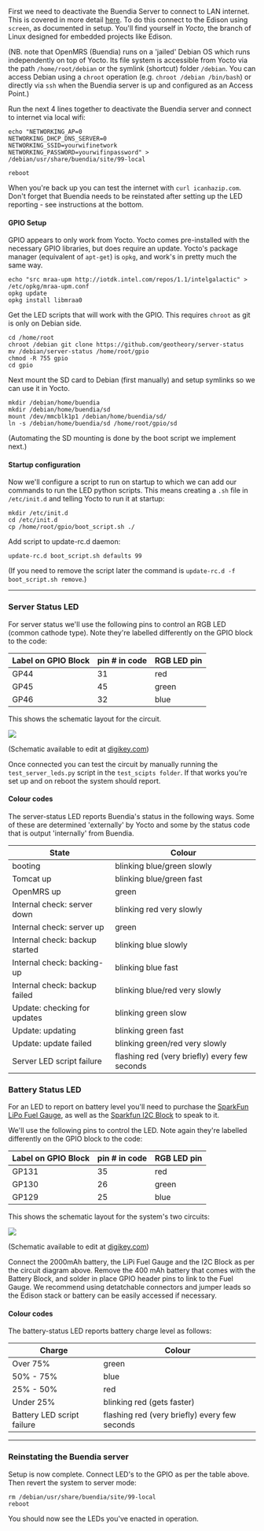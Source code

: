 First we need to deactivate the Buendia Server to connect to LAN internet.  This is covered in more detail [here](https://github.com/projectbuendia/buendia/wiki/Setting-up-an-Edison).  To do this connect to the Edison using `screen`, as documented in setup.  You'll find yourself in _Yocto_, the branch of Linux designed for embedded projects like Edison.

(NB. note that OpenMRS (Buendia) runs on a 'jailed' Debian OS which runs independently on top of Yocto. Its file system is accessible from Yocto via the path `/home/root/debian` or the symlink (shortcut) folder `/debian`.  You can access Debian using a `chroot` operation (e.g. `chroot /debian /bin/bash`) or directly via `ssh` when the Buendia server is up and configured as an Access Point.)

Run the next 4 lines together to deactivate the Buendia server and connect to internet via local wifi:

    echo "NETWORKING_AP=0
    NETWORKING_DHCP_DNS_SERVER=0
    NETWORKING_SSID=yourwifinetwork
    NETWORKING_PASSWORD=yourwifinpassword" > /debian/usr/share/buendia/site/99-local
    
    reboot

When you're back up you can test the internet with `curl icanhazip.com`.  Don't forget that Buendia needs to be reinstated after setting up the LED reporting - see instructions at the bottom.


#### GPIO Setup

GPIO appears to only work from Yocto.  Yocto comes pre-installed with the necessary GPIO libraries, but does require an update.  Yocto's package manager (equivalent of `apt-get`) is `opkg`, and work's in pretty much the same way.

    echo "src mraa-upm http://iotdk.intel.com/repos/1.1/intelgalactic" > /etc/opkg/mraa-upm.conf
    opkg update
    opkg install libmraa0

Get the LED scripts that will work with the GPIO.  This requires `chroot` as git is only on Debian side.

    cd /home/root
    chroot /debian git clone https://github.com/geotheory/server-status
    mv /debian/server-status /home/root/gpio
    chmod -R 755 gpio
    cd gpio

Next mount the SD card to Debian (first manually) and setup symlinks so we can use it in Yocto.

    mkdir /debian/home/buendia
    mkdir /debian/home/buendia/sd
    mount /dev/mmcblk1p1 /debian/home/buendia/sd/
    ln -s /debian/home/buendia/sd /home/root/gpio/sd

(Automating the SD mounting is done by the boot script we implement next.)


#### Startup configuration

Now we'll configure a script to run on startup to which we can add our commands to run the LED python scripts.  This means creating a `.sh` file in `/etc/init.d` and telling Yocto to run it at startup:

    mkdir /etc/init.d
    cd /etc/init.d
    cp /home/root/gpio/boot_script.sh ./

Add script to update-rc.d daemon:

    update-rc.d boot_script.sh defaults 99

(If you need to remove the script later the command is `update-rc.d -f boot_script.sh remove`.)

--------------------------


### Server Status LED

For server status we'll use the following pins to control an RGB LED (common cathode type). Note they're labelled differently on the GPIO block to the code:

| Label on GPIO Block  | pin # in code | RGB LED pin |
| ------------- | ------------- | ------------- |
| GP44  | 31  | red |
| GP45  | 45  | green |
| GP46  | 32  | blue |


This shows the schematic layout for the circuit.

![](https://cdn.rawgit.com/geotheory/server-status/master/setup/img/Buendia-server.svg)

(Schematic available to edit at [digikey.com](https://www.digikey.com/schemeit/#28q8))

Once connected you can test the circuit by manually running the `test_server_leds.py` script in the `test_scipts folder`.  If that works you're set up and on reboot the system should report.

#### Colour codes

The server-status LED reports Buendia's status in the following ways.  Some of these are determined 'externally' by Yocto and some by the status code that is output 'internally' from Buendia.

| State                          | Colour |
| -------------                  | ------------- |
| booting                        | blinking blue/green slowly |
| Tomcat up                      | blinking blue/green fast |
| OpenMRS up                     | green |
| Internal check: server down    | blinking red very slowly |
| Internal check: server up      | green |
| Internal check: backup started | blinking blue slowly |
| Internal check: backing-up     | blinking blue fast |
| Internal check: backup failed  | blinking blue/red very slowly |
| Update: checking for updates   | blinking green slow |
| Update: updating               | blinking green fast |
| Update: update failed          | blinking green/red very slowly |
| Server LED script failure      | flashing red (very briefly) every few seconds|


### Battery Status LED

For an LED to report on battery level you'll need to purchase the [SparkFun LiPo Fuel Gauge](https://www.sparkfun.com/products/10617), as well as the [Sparkfun I2C Block](https://www.sparkfun.com/products/13034) to speak to it.

We'll use the following pins to control the LED. Note again they're labelled differently on the GPIO block to the code:

| Label on GPIO Block  | pin # in code | RGB LED pin |
| ------ | --- | ----- |
| GP131  | 35  | red   |
| GP130  | 26  | green |
| GP129  | 25  | blue  |

This shows the schematic layout for the system's two circuits:

![](https://cdn.rawgit.com/geotheory/server-status/master/setup/img/Buendia-battery.svg)

(Schematic available to edit at [digikey.com](https://www.digikey.com/schemeit/#28rf))

Connect the 2000mAh battery, the LiPi Fuel Gauge and the I2C Block as per the circuit diagram above.  Remove the 400 mAh battery that comes with the Battery Block, and solder in place GPIO header pins to link to the Fuel Gauge.  We recommend using detatchable connectors and jumper leads so the Edison stack or battery can be easily accessed if necessary.

#### Colour codes

The battery-status LED reports battery charge level as follows:

| Charge     | Colour |
| ---------- | ------ |
| Over 75%   | green  |
| 50% - 75%  | blue   |
| 25% - 50%  | red    |
| Under 25%  | blinking red (gets faster) |
| Battery LED script failure     | flashing red (very briefly) every few seconds |

--------------------------


### Reinstating the Buendia server

Setup is now complete.  Connect LED's to the GPIO as per the table above. Then revert the system to server mode:

    rm /debian/usr/share/buendia/site/99-local
    reboot

You should now see the LEDs you've enacted in operation.

